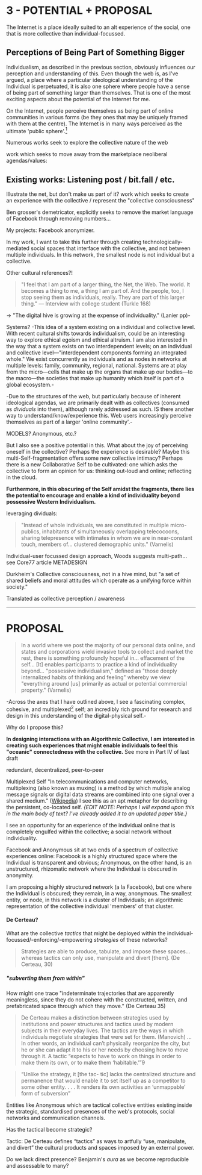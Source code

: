 # 3 - POTENTIAL + PROPOSAL

The Internet is a place ideally suited to an alt experience of the social, one that is more collective than individual-focussed.

## Perceptions of Being Part of Something Bigger
Individualism, as described in the previous section, obviously influences our perception and understanding of this. Even though the web is, as I've argued, a place where a particular ideological understanding of the Individual is perpetuated, it is also one sphere where people have a sense of being part of something larger than themselves. That is one of the most exciting aspects about the potential of the Internet for me.

On the Internet, people perceive themselves as being part of online communities in various forms (be they ones that may be uniquely framed with them at the centre). The Internet is in many ways perceived as the ultimate 'public sphere'.[<sup>1</sup>](#1)


Numerous works seek to explore the collective nature of the web

work which seeks to move away from the marketplace neoliberal agendas/values:
## Existing works: Listening post / bit.fall / etc.
Illustrate the net, but don't make us part of it?
work which seeks to create an experience with the collective / represent the "collective consciousness"

Ben grosser's demetricator, explicitly seeks to remove the market language of Facebook through removing numbers…

My projects: Facebook anonymizer. 


In my work, I want to take this further through creating technologically-mediated social spaces that interface with the collective, and not between multiple individuals. In this network, the smallest node is not individual but a collective.

Other cultural references?!

> "I feel that I am part of a larger thing, the Net, the Web. The world. It becomes a thing to me, a thing I am part of. And the people, too, I stop seeing them as individuals, really. They are part of this larger thing." — Interview with college student (Turkle 168)

-> "The digital hive is growing at the expense of individuality." (Lanier pp)-


Systems? -This idea of a system existing on a individual and collective level. With recent cultural shifts towards individualism, could be an interesting way to explore ethical egoism and ethical altruism. I am also interested in the way that a system exists on two interdependent levels; on an individual and collective level—"interdependent components forming an integrated whole." We exist concurrently as individuals and as nodes in networks at multiple levels: family, community, regional, national. Systems are at play from the micro—cells that make up the organs that make up our bodies—to the macro—the societies that make up humanity which itself is part of a global ecosystem.-

-Due to the structures of the web, but particularly because of inherent ideological agendas, we are primarily dealt with as collectives (consumed as *dividuals* into them), although rarely addressed as such. IS there another way to understand/know/experience this. Web users increasingly perceive themselves as part of a larger 'online community'.-

MODELS? Anonymous, etc.?

But I also see a positive potential in this. What about the joy of perceiving oneself in the collective? Perhaps the experience  is desirable? Maybe this multi-Self-fragmentation offers some new collective intimacy? Perhaps there is a new Collaborative Self to be cultivated: one which asks the collective to form an opinion for us: thinking out-loud and online; reflecting in the cloud.

**Furthermore, in this obscuring of the Self amidst the fragments, there lies the potential to encourage and enable a kind of individuality beyond possessive Western Individualism.** 

leveraging dividuals:

> "Instead of whole individuals, we are constituted in multiple micro-publics, inhabitants of simultaneously overlapping telecocoons, sharing telepresence with intimates in whom we are in near-constant touch, members of… clustered demographic units." (Varnelis)


Individual-user focussed design approach, Woods suggests multi-path… see Core77 article METADESIGN



Durkheim's Collective consciousness, not in a hive mind, but "a set of shared beliefs and moral attitudes which operate as a unifying force within society."

Translated as collective perception / awareness

- - - - - - - - - - - - - - - - - - - - - - - - - - - - - - - -

# PROPOSAL

> In a world where we post the majority of our personal data online, and states and corporations wield invasive tools to collect and market the rest, there is something profoundly hopeful in… effacement of the self… [It] enables participants to practice a kind of individuality beyond… "possessive individualism," defined as "those deeply internalized habits of thinking and feeling" whereby we view "everything around [us] primarily as actual or potential commercial property." (Varnelis)

-Across the axes that I have outlined above, I see a fascinating complex, cohesive, and multiplexed[<sup>2</sup>](#2) self; an incredibly rich ground for research and design in this understanding of the digital-physical self.-

Why do I propose this?

**In designing interactions with an Algorithmic Collective, I am interested in creating such experiences that might enable individuals to feel this "oceanic" connectedness with the collective.** See more in Part IV of last draft

redundant, decentralized, peer-to-peer

<span id="2">Multiplexed Self</span> "In telecommunications and computer networks, multiplexing (also known as muxing) is a method by which multiple analog message signals or digital data streams are combined into one signal over a shared medium." ([Wikipedia](http://en.wikipedia.org/wiki/Multiplexing)) I see this as an apt metaphor for describing the persistent, co-located self. *{EDIT NOTE: Perhaps I will expand upon this in the main body of text? I've already added it to an updated paper title.}*

I see an opportunity for an experience of the individual online that is completely engulfed within the collective; a social network without individuality.

Facebook and Anonymous sit at two ends of a spectrum of collective experiences online: Facebook is a highly structured space where the Individual is transparent and obvious; Anonymous, on the other hand, is an unstructured, rhizomatic network where the Individual is obscured in anonymity. 

I am proposing a highly structured network (a la Facebook), but one where the Individual is obscured; they remain, in a way, anonymous. The smallest entity, or node, in this network is a cluster of Individuals; an algorithmic representation of the collective individual 'members' of that cluster.

#### De Certeau?

What are the collective *tactics* that might be deployed within the individual-focussed/-enforcing/-empowering *strategies* of these networks?

> Strategies are able to produce, tabulate, and impose these spaces… whereas tactics can only use, manipulate and divert [them]. (De Certeau, 30)

##### "subverting them from within"

How might one trace "indeterminate trajectories that are apparently meaningless, since they do not cohere with the constructed, written, and prefabricated space through which they  move." (De Certeau 35)

> De Certeau makes a distinction between strategies used by institutions and power structures and tactics used by modern subjects in their everyday lives. The tactics are the ways in which individuals negotiate strategies that were set for them. (Manovich)
> …  In other words, an individual can’t physically reorganize the city, but he or she can adapt it to his or her needs by choosing how to move through it. A tactic “expects to have to work on things in order to make them its own, or to make them ‘habitable.’”9

> “Unlike the strategy, it [the tac- tic] lacks the centralized structure and permanence that would enable it to set itself up as a competitor to some other entity. . . . It renders its own activities an ‘unmappable’ form of subversion”

Entities like Anonymous which are tactical collective entities existing inside the strategic, standardised presences of the web's protocols, social networks and communication channels.

Has the tactical become strategic?

Tactic: De Certeau defines “tactics” as ways to artfully “use, manipulate, and divert” the cultural products and spaces imposed by an external power.

Do we lack direct presence? Benjamin's *aura* as we become reproducible and assessable to many?



